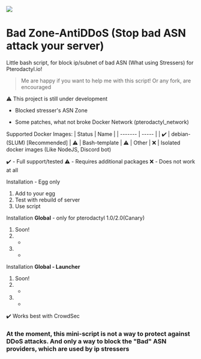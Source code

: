 ![](https://i.imgur.com/B0qM4s1.png)
# Bad Zone-AntiDDoS (Stop bad ASN attack your server)
Little bash script, for block ip/subnet of bad ASN (What using Stressers) for Pterodactyl.io!
> Me are happy if you want to help me with this script! Or any fork, are encouraged

⚠️ This project is still under development

* Blocked stresser's ASN Zone

* Some patches, what not broke Docker Network (pterodactyl_network)

Supported Docker Images:
| Status | Name |
| ------- | ----- |
| ✔️ | debian-(SLUM) [Recommended]
| ⚠️ | Bash-template 
| ⚠️ | Other
| ❌ | Isolated docker images (Like NodeJS, Discord bot)

 ✔️ - Full support/tested
 ⚠️ - Requires additional packages
 ❌ - Does not work at all

Installation - Egg only
1. Add to your egg
2. Test with rebuild of server
3. Use script

Installation <b>Global</b> - only for pterodactyl 1.0/2.0(Canary)
1. Soon!
2. -
3. -

Installation <b>Global - Launcher</b>
1. Soon!
2. -
3. -

✔️ Works best with CrowdSec
<h3>At the moment, this mini-script is not a way to protect against DDoS attacks. And only a way to block the "Bad" ASN providers, which are used by ip stressers</h3>
